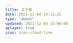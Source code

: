 ```yaml
---
title: 关于我
date: 2021-12-04 14:11:25
type: "about"
updated: 2021-12-04 15:00:00
aplayer: true
icon: icon-cloud-line
---
```

